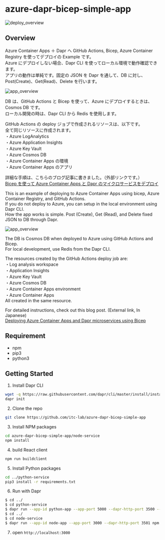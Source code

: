 # azure-dapr-bicep-simple-app

![deploy_overview](https://user-images.githubusercontent.com/76575923/207849499-5d0c3f24-519a-46f0-bdf1-178289e06557.png)

## Overview

Azure Container Apps ＋ Dapr へ GitHub Actions, Bicep, Azure Container Registry を使ってデプロイの Example です。  
Azure にデプロイしない場合、Dapr CLI を使ってローカル環境で動作確認できます。  
アプリの動作は単純です。固定の JSON を Dapr を通して、DB に対し、Post(Create)、Get(Read)、Delete を行います。  

![app_overview](https://user-images.githubusercontent.com/76575923/207849527-fb117ec8-9b3c-4e61-a030-9ac5c430541a.png)

DB は、GitHub Actions と Bicep を使って、Azure にデプロイするときは、Cosmos DB です。  
ローカル開発の時は、Dapr CLI から Redis を使用します。

GitHub Actions の deploy ジョブで作成されるリソースは、以下です。  
全て同じリソースに作成されます。  
・Azure LogAnalytics  
・Azure Application Insights  
・Azure Key Vault  
・Azure Cosmos DB  
・Azure Container Apps の環境  
・Azure Container Apps のアプリ

詳細な手順は、こちらのブログ記事に書きました。（外部リンクです。）  
[Bicep を使って Azure Container Apps と Dapr のマイクロサービスをデプロイ](https://itc-engineering-blog.netlify.app/blogs/azure-aca-dapr-bicep)

This is an example of deploying to Azure Container Apps using bicep, Azure Container Registry, and GitHub Actions.  
If you do not deploy to Azure, you can setup in the local environment using Dapr CLI.  
How the app works is simple. Post (Create), Get (Read), and Delete fixed JSON to DB through Dapr.

![app_overview](https://user-images.githubusercontent.com/76575923/207849527-fb117ec8-9b3c-4e61-a030-9ac5c430541a.png)

The DB is Cosmos DB when deployed to Azure using GitHub Actions and Bicep.  
For local development, use Redis from the Dapr CLI.

The resources created by the GitHub Actions deploy job are:  
・Log analysis workspace  
・Application Insights  
・Azure Key Vault  
・Azure Cosmos DB  
・Azure Container Apps environment  
・Azure Container Apps  
All created in the same resource.

For detailed instructions, check out this blog post. (External link, In Japanese)  
[Deploying Azure Container Apps and Dapr microservices using Bicep](https://itc-engineering-blog.netlify.app/blogs/azure-aca-dapr-bicep)

## Requirement

* npm  
* pip3  
* python3

## Getting Started

1. Install Dapr CLI

```sh
wget -q https://raw.githubusercontent.com/dapr/cli/master/install/install.sh -O - | /bin/bash
dapr init
```

2. Clone the repo

```sh
git clone https://github.com/itc-lab/azure-dapr-bicep-simple-app
```

3. Install NPM packages

```sh
cd azure-dapr-bicep-simple-app/node-service
npm install
```

4. build React client

```sh
npm run buildclient
```

5. Install Python packages

```sh
cd ../python-service
pip3 install -r requirements.txt
```

6. Run with Dapr

```sh
$ cd ../
$ cd python-service
$ dapr run --app-id python-app --app-port 5000 --dapr-http-port 3500 --components-path ../dapr-components/local python3 app.py
$ cd ../
$ cd node-service
$ dapr run --app-id node-app --app-port 3000 --dapr-http-port 3501 npm start
```

7. open `http://localhost:3000`
